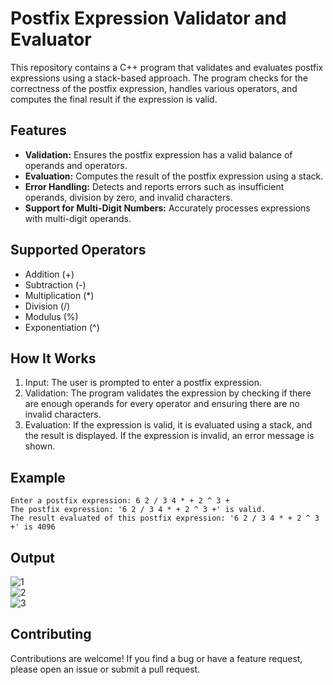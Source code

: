 # Postfix Expression Validator and Evaluator
This repository contains a C++ program that validates and evaluates postfix expressions using a stack-based approach. The program checks for the correctness of the postfix expression, handles various operators, and computes the final result if the expression is valid.
## Features
- <b>Validation:</b> Ensures the postfix expression has a valid balance of operands and operators.
- <b>Evaluation:</b> Computes the result of the postfix expression using a stack.
- <b>Error Handling:</b> Detects and reports errors such as insufficient operands, division by zero, and invalid characters.
- <b>Support for Multi-Digit Numbers:</b> Accurately processes expressions with multi-digit operands.
## Supported Operators
- Addition (+)
- Subtraction (-)
- Multiplication (*)
- Division (/)
- Modulus (%)
- Exponentiation (^)
## How It Works
1. Input: The user is prompted to enter a postfix expression.
2. Validation: The program validates the expression by checking if there are enough operands for every operator and ensuring there are no invalid characters.
3. Evaluation: If the expression is valid, it is evaluated using a stack, and the result is displayed. If the expression is invalid, an error message is shown.
## Example
```
Enter a postfix expression: 6 2 / 3 4 * + 2 ^ 3 +
The postfix expression: '6 2 / 3 4 * + 2 ^ 3 +' is valid.
The result evaluated of this postfix expression: '6 2 / 3 4 * + 2 ^ 3 +' is 4096
```
## Output
![1](https://github.com/user-attachments/assets/05b14e70-522c-4429-aa51-5d642c6b5d78)<br/>
![2](https://github.com/user-attachments/assets/18a758c3-6b0e-4c10-907d-5cdf97bfaa60)<br/>
![3](https://github.com/user-attachments/assets/dee9a347-035a-4daf-957f-fc2fe95fdcc1)
## Contributing
Contributions are welcome! If you find a bug or have a feature request, please open an issue or submit a pull request.
